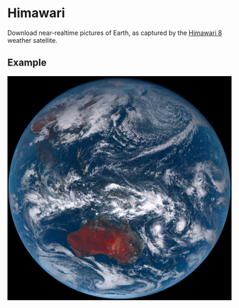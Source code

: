 Himawari
========

Download near-realtime pictures of Earth, as captured by the [Himawari 8](http://himawari8.nict.go.jp/himawari8-image.htm) weather satellite.

## Example

![Earth, at 2016-02-12 03:00:00 GMT](example.png)
